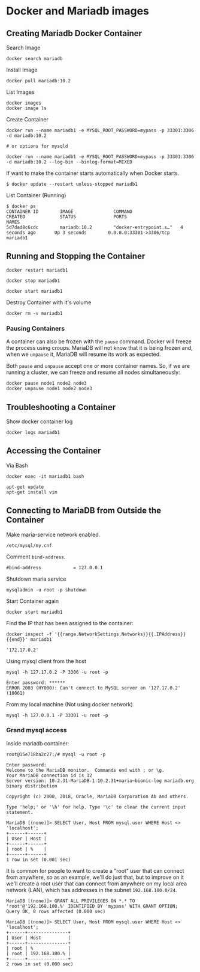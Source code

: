 # Docker and Mariadb images

## Creating Mariadb Docker Container

Search Image

```
docker search mariadb
```

Install Image

```
docker pull mariadb:10.2
```

List Images

```
docker images
docker image ls
```

Create Container

```
docker run --name mariadb1 -e MYSQL_ROOT_PASSWORD=mypass -p 33301:3306 -d mariadb:10.2

# or options for mysqld

docker run --name mariadb1 -e MYSQL_ROOT_PASSWORD=mypass -p 33301:3306 -d mariadb:10.2 --log-bin --binlog-format=MIXED
```

If want to make the container starts automatically when Docker starts.

```
$ docker update --restart unless-stopped mariadb1
```

List Container (Running)

```
$ docker ps
CONTAINER ID        IMAGE               COMMAND                  CREATED             STATUS              PORTS                     NAMES
5d7dad8c6cdc        mariadb:10.2        "docker-entrypoint.s…"   4 seconds ago       Up 3 seconds        0.0.0.0:33301->3306/tcp   mariadb1
```

## Running and Stopping the Container

```
docker restart mariadb1

docker stop mariadb1

docker start mariadb1
```

Destroy Container with it's volume

```
docker rm -v mariadb1
```

### Pausing Containers

A container can also be frozen with the `pause` command. Docker will freeze the process using croups. MariaDB will not know that it is being frozen and, when we `unpause` it, MariaDB will resume its work as expected.

Both `pause` and `unpause` accept one or more container names. So, if we are running a cluster, we can freeze and resume all nodes simultaneously:

```
docker pause node1 node2 node3
docker unpause node1 node2 node3
```

## Troubleshooting a Container

Show docker container log

```
docker logs mariadb1
```

## Accessing the Container

Via Bash

```
docker exec -it mariadb1 bash
```

```
apt-get update
apt-get install vim
```

## Connecting to MariaDB from Outside the Container

Make maria-service network enabled.

`/etc/mysql/my.cnf`

Comment `bind-address`.

```
#bind-address            = 127.0.0.1
```

Shutdown maria service

```
mysqladmin -u root -p shutdown
```

Start Container again

```
docker start mariadb1
```

Find the IP that has been assigned to the container:

```
docker inspect -f '{{range.NetworkSettings.Networks}}{{.IPAddress}}{{end}}' mariadb1

'172.17.0.2'
```

Using mysql client from the host

```
mysql -h 127.17.0.2 -P 3306 -u root -p

Enter password: ******
ERROR 2003 (HY000): Can't connect to MySQL server on '127.17.0.2' (10061)
```

From my local machine (Not using docker network)

```
mysql -h 127.0.0.1 -P 33301 -u root -p
```

### Grand mysql access

Inside mariadb container:

```
root@15e718ba2c27:/# mysql -u root -p

Enter password:
Welcome to the MariaDB monitor.  Commands end with ; or \g.
Your MariaDB connection id is 12
Server version: 10.2.31-MariaDB-1:10.2.31+maria~bionic-log mariadb.org binary distribution

Copyright (c) 2000, 2018, Oracle, MariaDB Corporation Ab and others.

Type 'help;' or '\h' for help. Type '\c' to clear the current input statement.

MariaDB [(none)]> SELECT User, Host FROM mysql.user WHERE Host <> 'localhost';
+------+------+
| User | Host |
+------+------+
| root | %    |
+------+------+
1 row in set (0.001 sec)
```

It is common for people to want to create a "root" user that can connect from anywhere, so as an example, we'll do just that, but to improve on it we'll create a root user that can connect from anywhere on my local area network (LAN), which has addresses in the subnet `192.168.100.0/24`.

```
MariaDB [(none)]> GRANT ALL PRIVILEGES ON *.* TO 'root'@'192.168.100.%' IDENTIFIED BY 'mypass' WITH GRANT OPTION;
Query OK, 0 rows affected (0.000 sec)

MariaDB [(none)]> SELECT User, Host FROM mysql.user WHERE Host <> 'localhost';
+------+---------------+
| User | Host          |
+------+---------------+
| root | %             |
| root | 192.168.100.% |
+------+---------------+
2 rows in set (0.000 sec)
```
